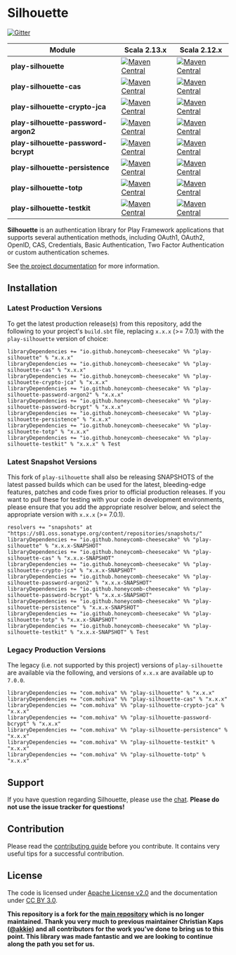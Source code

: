 # Silhouette

[![Gitter](https://badges.gitter.im/Join%20Chat.svg?style=for-the-badge)](https://gitter.im/mohiva/play-silhouette)

| Module | Scala 2.13.x | Scala 2.12.x |
| ------ | ------------ | ------------ |
| **play-silhouette** | [![Maven Central](https://img.shields.io/maven-central/v/io.github.honeycomb-cheesecake/play-silhouette_2.13.svg?label=Maven%20Central%202.13&style=for-the-badge&logo=scala&color=brightgreen&logoColor=green)](https://search.maven.org/search?q=g:%22io.github.honeycomb-cheesecake%22%20AND%20a:%22play-silhouette_2.13%22) | [![Maven Central](https://img.shields.io/maven-central/v/io.github.honeycomb-cheesecake/play-silhouette_2.12.svg?label=Maven%20Central%202.12&style=for-the-badge&logo=scala&color=brightgreen&logoColor=green)](https://search.maven.org/search?q=g:%22io.github.honeycomb-cheesecake%22%20AND%20a:%22play-silhouette_2.12%22) |
| **play-silhouette-cas** | [![Maven Central](https://img.shields.io/maven-central/v/io.github.honeycomb-cheesecake/play-silhouette-cas_2.13.svg?label=Maven%20Central%202.13&style=for-the-badge&logo=scala&color=brightgreen&logoColor=green)](https://search.maven.org/search?q=g:%22io.github.honeycomb-cheesecake%22%20AND%20a:%22play-silhouette-cas_2.13%22) | [![Maven Central](https://img.shields.io/maven-central/v/io.github.honeycomb-cheesecake/play-silhouette-cas_2.12.svg?label=Maven%20Central%202.12&style=for-the-badge&logo=scala&color=brightgreen&logoColor=green)](https://search.maven.org/search?q=g:%22io.github.honeycomb-cheesecake%22%20AND%20a:%22play-silhouette-cas_2.12%22) |
| **play-silhouette-crypto-jca** | [![Maven Central](https://img.shields.io/maven-central/v/io.github.honeycomb-cheesecake/play-silhouette-crypto-jca_2.13.svg?label=Maven%20Central%202.13&style=for-the-badge&logo=scala&color=brightgreen&logoColor=green)](https://search.maven.org/search?q=g:%22io.github.honeycomb-cheesecake%22%20AND%20a:%22play-silhouette-crypto-jca_2.13%22) | [![Maven Central](https://img.shields.io/maven-central/v/io.github.honeycomb-cheesecake/play-silhouette-crypto-jca_2.12.svg?label=Maven%20Central%202.12&style=for-the-badge&logo=scala&color=brightgreen&logoColor=green)](https://search.maven.org/search?q=g:%22io.github.honeycomb-cheesecake%22%20AND%20a:%22play-silhouette-crypto-jca_2.12%22) |
| **play-silhouette-password-argon2** | [![Maven Central](https://img.shields.io/maven-central/v/io.github.honeycomb-cheesecake/play-silhouette-password-argon2_2.13.svg?label=Maven%20Central%202.13&style=for-the-badge&logo=scala&color=brightgreen&logoColor=green)](https://search.maven.org/search?q=g:%22io.github.honeycomb-cheesecake%22%20AND%20a:%22play-silhouette-password-argon2_2.13%22) | [![Maven Central](https://img.shields.io/maven-central/v/io.github.honeycomb-cheesecake/play-silhouette-password-argon2_2.12.svg?label=Maven%20Central%202.12&style=for-the-badge&logo=scala&color=brightgreen&logoColor=green)](https://search.maven.org/search?q=g:%22io.github.honeycomb-cheesecake%22%20AND%20a:%22play-silhouette-password-argon2_2.12%22) |
| **play-silhouette-password-bcrypt** | [![Maven Central](https://img.shields.io/maven-central/v/io.github.honeycomb-cheesecake/play-silhouette-password-bcrypt_2.13.svg?label=Maven%20Central%202.13&style=for-the-badge&logo=scala&color=brightgreen&logoColor=green)](https://search.maven.org/search?q=g:%22io.github.honeycomb-cheesecake%22%20AND%20a:%22play-silhouette-password-bcrypt_2.13%22) | [![Maven Central](https://img.shields.io/maven-central/v/io.github.honeycomb-cheesecake/play-silhouette-password-bcrypt_2.12.svg?label=Maven%20Central%202.12&style=for-the-badge&logo=scala&color=brightgreen&logoColor=green)](https://search.maven.org/search?q=g:%22io.github.honeycomb-cheesecake%22%20AND%20a:%22play-silhouette-password-bcrypt_2.12%22) |
| **play-silhouette-persistence** | [![Maven Central](https://img.shields.io/maven-central/v/io.github.honeycomb-cheesecake/play-silhouette-persistence_2.13.svg?label=Maven%20Central%202.13&style=for-the-badge&logo=scala&color=brightgreen&logoColor=green)](https://search.maven.org/search?q=g:%22io.github.honeycomb-cheesecake%22%20AND%20a:%22play-silhouette-persistence_2.13%22) | [![Maven Central](https://img.shields.io/maven-central/v/io.github.honeycomb-cheesecake/play-silhouette-persistence_2.12.svg?label=Maven%20Central%202.12&style=for-the-badge&logo=scala&color=brightgreen&logoColor=green)](https://search.maven.org/search?q=g:%22io.github.honeycomb-cheesecake%22%20AND%20a:%22play-silhouette-persistence_2.12%22) |
| **play-silhouette-totp** | [![Maven Central](https://img.shields.io/maven-central/v/io.github.honeycomb-cheesecake/play-silhouette-totp_2.13.svg?label=Maven%20Central%202.13&style=for-the-badge&logo=scala&color=brightgreen&logoColor=green)](https://search.maven.org/search?q=g:%22io.github.honeycomb-cheesecake%22%20AND%20a:%22play-silhouette-totp_2.13%22) | [![Maven Central](https://img.shields.io/maven-central/v/io.github.honeycomb-cheesecake/play-silhouette-totp_2.12.svg?label=Maven%20Central%202.12&style=for-the-badge&logo=scala&color=brightgreen&logoColor=green)](https://search.maven.org/search?q=g:%22io.github.honeycomb-cheesecake%22%20AND%20a:%22play-silhouette-totp_2.12%22) |
| **play-silhouette-testkit** | [![Maven Central](https://img.shields.io/maven-central/v/io.github.honeycomb-cheesecake/play-silhouette-testkit_2.13.svg?label=Maven%20Central%202.13&style=for-the-badge&logo=scala&color=brightgreen&logoColor=green)](https://search.maven.org/search?q=g:%22io.github.honeycomb-cheesecake%22%20AND%20a:%22play-silhouette-testkit_2.13%22) | [![Maven Central](https://img.shields.io/maven-central/v/io.github.honeycomb-cheesecake/play-silhouette-testkit_2.12.svg?label=Maven%20Central%202.12&style=for-the-badge&logo=scala&color=brightgreen&logoColor=green)](https://search.maven.org/search?q=g:%22io.github.honeycomb-cheesecake%22%20AND%20a:%22play-silhouette-testkit_2.12%22) |

**Silhouette** is an authentication library for Play Framework applications that supports several authentication methods, including OAuth1, OAuth2, OpenID, CAS, Credentials, Basic Authentication, Two Factor Authentication or custom authentication schemes.

See [the project documentation] for more information.

## Installation

### Latest Production Versions

To get the latest production release(s) from this repository, add the following to your project's `build.sbt` file, replacing `x.x.x` (>= 7.0.1) with the `play-silhouette` version of choice:

```
libraryDependencies += "io.github.honeycomb-cheesecake" %% "play-silhouette" % "x.x.x"
libraryDependencies += "io.github.honeycomb-cheesecake" %% "play-silhouette-cas" % "x.x.x"
libraryDependencies += "io.github.honeycomb-cheesecake" %% "play-silhouette-crypto-jca" % "x.x.x"
libraryDependencies += "io.github.honeycomb-cheesecake" %% "play-silhouette-password-argon2" % "x.x.x"
libraryDependencies += "io.github.honeycomb-cheesecake" %% "play-silhouette-password-bcrypt" % "x.x.x"
libraryDependencies += "io.github.honeycomb-cheesecake" %% "play-silhouette-persistence" % "x.x.x"
libraryDependencies += "io.github.honeycomb-cheesecake" %% "play-silhouette-totp" % "x.x.x"
libraryDependencies += "io.github.honeycomb-cheesecake" %% "play-silhouette-testkit" % "x.x.x" % Test
```

### Latest Snapshot Versions

This fork of `play-silhouette` shall also be releasing SNAPSHOTS of the latest passed builds which can be used for the latest, bleeding-edge features, patches and code fixes prior to official production releases. If you want to pull these for testing with your code in development environments, please ensure that you add the appropriate resolver below, and select the appropriate version with `x.x.x` (>= 7.0.1).

```
resolvers += "snapshots" at "https://s01.oss.sonatype.org/content/repositories/snapshots/"
libraryDependencies += "io.github.honeycomb-cheesecake" %% "play-silhouette" % "x.x.x-SNAPSHOT"
libraryDependencies += "io.github.honeycomb-cheesecake" %% "play-silhouette-cas" % "x.x.x-SNAPSHOT"
libraryDependencies += "io.github.honeycomb-cheesecake" %% "play-silhouette-crypto-jca" % "x.x.x-SNAPSHOT"
libraryDependencies += "io.github.honeycomb-cheesecake" %% "play-silhouette-password-argon2" % "x.x.x-SNAPSHOT"
libraryDependencies += "io.github.honeycomb-cheesecake" %% "play-silhouette-password-bcrypt" % "x.x.x-SNAPSHOT"
libraryDependencies += "io.github.honeycomb-cheesecake" %% "play-silhouette-persistence" % "x.x.x-SNAPSHOT"
libraryDependencies += "io.github.honeycomb-cheesecake" %% "play-silhouette-totp" % "x.x.x-SNAPSHOT"
libraryDependencies += "io.github.honeycomb-cheesecake" %% "play-silhouette-testkit" % "x.x.x-SNAPSHOT" % Test
```

### Legacy Production Versions

The legacy (i.e. not supported by this project) versions of `play-silhouette` are available via the following, and versions of `x.x.x` are available up to `7.0.0`.

```
libraryDependencies += "com.mohiva" %% "play-silhouette" % "x.x.x"
libraryDependencies += "com.mohiva" %% "play-silhouette-cas" % "x.x.x"
libraryDependencies += "com.mohiva" %% "play-silhouette-crypto-jca" % "x.x.x"
libraryDependencies += "com.mohiva" %% "play-silhouette-password-bcrypt" % "x.x.x"
libraryDependencies += "com.mohiva" %% "play-silhouette-persistence" % "x.x.x"
libraryDependencies += "com.mohiva" %% "play-silhouette-testkit" % "x.x.x"
libraryDependencies += "com.mohiva" %% "play-silhouette-totp" % "x.x.x"
```

## Support

If you have question regarding Silhouette, please use the [chat]. **Please do not use the issue tracker for questions!**

## Contribution

Please read the [contributing guide] before you contribute. It contains very useful tips for a successful contribution.

## License

The code is licensed under [Apache License v2.0] and the documentation under [CC BY 3.0].

[the project documentation]: https://silhouette.readme.io/
[chat]: https://gitter.im/mohiva/play-silhouette
[forum]: http://discourse.silhouette.rocks/
[contributing guide]: CONTRIBUTING.md
[Apache License v2.0]: http://www.apache.org/licenses/LICENSE-2.0
[CC BY 3.0]: http://creativecommons.org/licenses/by/3.0/

**This repository is a fork for the [main repository](https://github.com/mohiva/play-silhouette) which is no longer maintained. Thank you very much to previous maintainer Christian Kaps ([@akkie](https://github.com/akkie)) and all contributors for the work you've done to bring us to this point. This library was made fantastic and we are looking to continue along the path you set for us.**
